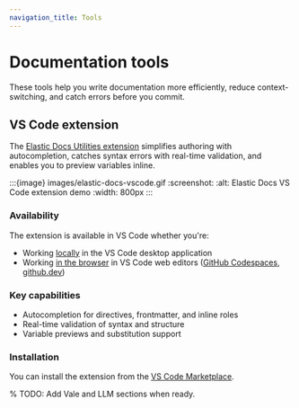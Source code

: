 ```yaml
---
navigation_title: Tools
---
```


# Documentation tools

These tools help you write documentation more efficiently, reduce context-switching, and catch errors before you commit.

## VS Code extension

The [Elastic Docs Utilities extension](https://marketplace.visualstudio.com/items?itemName=Elastic.elastic-docs-v3-utilities) simplifies authoring with autocompletion, catches syntax errors with real-time validation, and enables you to preview variables inline.

:::{image} images/elastic-docs-vscode.gif
:screenshot:
:alt: Elastic Docs VS Code extension demo
:width: 800px
:::

### Availability

The extension is available in VS Code whether you're:

- Working [locally](../contribute/locally.md) in the VS Code desktop application
- Working [in the browser](../contribute/on-the-web.md) in VS Code web editors ([GitHub Codespaces](https://github.com/features/codespaces), [github.dev](https://github.dev))

### Key capabilities

- Autocompletion for directives, frontmatter, and inline roles
- Real-time validation of syntax and structure
- Variable previews and substitution support

### Installation

You can install the extension from the [VS Code Marketplace](https://marketplace.visualstudio.com/items?itemName=Elastic.elastic-docs-v3-utilities).

% TODO: Add Vale and LLM sections when ready.